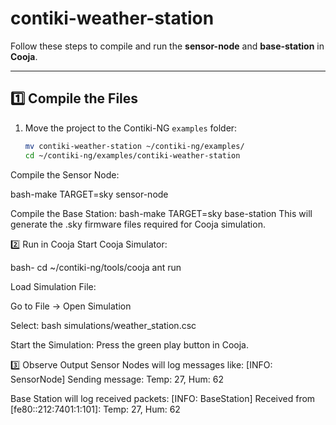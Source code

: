 # contiki-weather-station

Follow these steps to compile and run the **sensor-node** and **base-station** in **Cooja**.

---

## 1️⃣ Compile the Files

1. Move the project to the Contiki-NG `examples` folder:
   ```bash
   mv contiki-weather-station ~/contiki-ng/examples/
   cd ~/contiki-ng/examples/contiki-weather-station
Compile the Sensor Node:

bash-make TARGET=sky sensor-node

Compile the Base Station:
bash-make TARGET=sky base-station
This will generate the .sky firmware files required for Cooja simulation.

2️⃣ Run in Cooja
Start Cooja Simulator:

bash-
cd ~/contiki-ng/tools/cooja
ant run

Load Simulation File:

Go to File → Open Simulation

Select:
bash
simulations/weather_station.csc

Start the Simulation:
Press the green play button in Cooja.

3️⃣ Observe Output
Sensor Nodes will log messages like:
[INFO: SensorNode] Sending message: Temp: 27, Hum: 62

Base Station will log received packets:
[INFO: BaseStation] Received from [fe80::212:7401:1:101]: Temp: 27, Hum: 62
